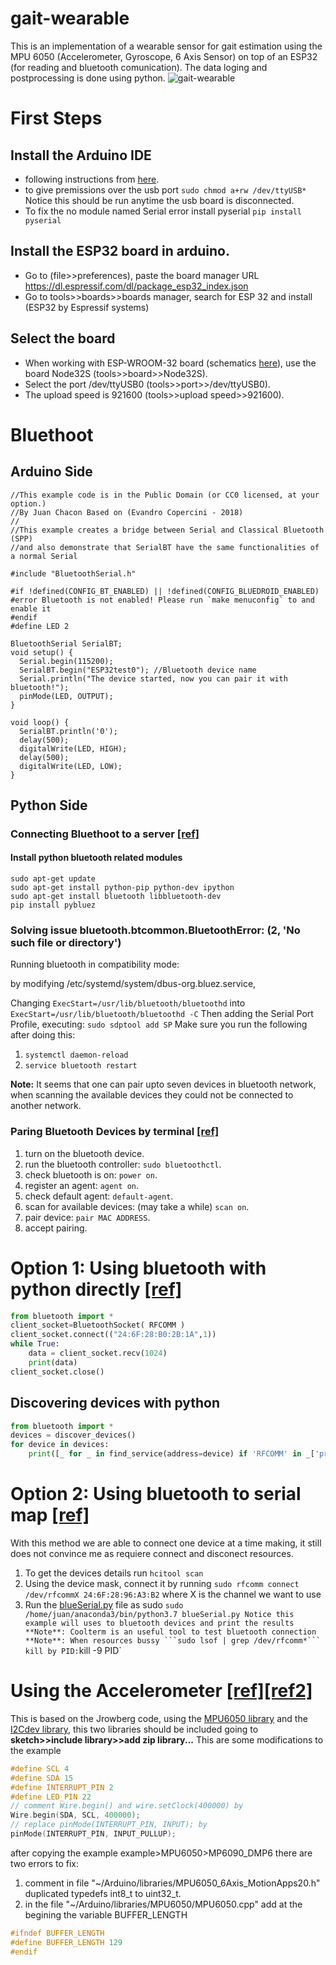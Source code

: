 # gait-wearable
This is an implementation of a wearable sensor for gait estimation using the MPU 6050 (Accelerometer, Gyroscope, 6 Axis Sensor) on top of an ESP32 (for reading and bluetooth comunication). The data loging and postprocessing is done using python.
![gait-wearable](gait-wearable.png)
# First Steps
## Install the Arduino IDE 
* following instructions from [here](https://www.arduino.cc/en/guide/linux).
* to give premissions over the usb port ```sudo chmod a+rw /dev/ttyUSB*``` Notice this should be run anytime the usb board is disconnected.
* To fix the no module named Serial error install pyserial ```pip install pyserial```
## Install the ESP32 board in arduino.
* Go to (file>>preferences), paste the board manager URL https://dl.espressif.com/dl/package_esp32_index.json
* Go to tools>>boards>>boards manager, search for ESP 32 and install (ESP32 by Espressif systems)
## Select the board
* When working with ESP-WROOM-32 board (schematics [here](/home/juan/Desktop/ESP32/SchematicsforESP32.pdf)), use the board Node32S (tools>>board>>Node32S).
* Select the port /dev/ttyUSB0 (tools>>port>>/dev/ttyUSB0).
* The upload speed is 921600 (tools>>upload speed>>921600).

# Bluethoot
## Arduino Side

```
//This example code is in the Public Domain (or CC0 licensed, at your option.)
//By Juan Chacon Based on (Evandro Copercini - 2018)
//
//This example creates a bridge between Serial and Classical Bluetooth (SPP)
//and also demonstrate that SerialBT have the same functionalities of a normal Serial

#include "BluetoothSerial.h"

#if !defined(CONFIG_BT_ENABLED) || !defined(CONFIG_BLUEDROID_ENABLED)
#error Bluetooth is not enabled! Please run `make menuconfig` to and enable it
#endif
#define LED 2

BluetoothSerial SerialBT;
void setup() {
  Serial.begin(115200);
  SerialBT.begin("ESP32test0"); //Bluetooth device name
  Serial.println("The device started, now you can pair it with bluetooth!");
  pinMode(LED, OUTPUT);
}

void loop() {
  SerialBT.println('0');
  delay(500);
  digitalWrite(LED, HIGH);
  delay(500);
  digitalWrite(LED, LOW);
}
```

## Python Side
### Connecting Bluethoot to a server [[ref]](https://github.com/pybluez/pybluez/blob/master/examples/simple/rfcomm-server.py#L10)
#### Install python bluetooth related modules
```
sudo apt-get update
sudo apt-get install python-pip python-dev ipython
sudo apt-get install bluetooth libbluetooth-dev
pip install pybluez
```
### Solving issue bluetooth.btcommon.BluetoothError: (2, 'No such file or directory')
Running bluetooth in compatibility mode:

by modifying /etc/systemd/system/dbus-org.bluez.service,

Changing `ExecStart=/usr/lib/bluetooth/bluetoothd` into `ExecStart=/usr/lib/bluetooth/bluetoothd -C`
Then adding the Serial Port Profile, executing: `sudo sdptool add SP`
Make sure you run the following after doing this:
1. `systemctl daemon-reload`
2. `service bluetooth restart`

**Note:** It seems that one can pair upto seven devices in bluetooth network, when scanning the available devices they could not be connected to another network.

### Paring Bluetooth Devices by terminal [[ref]](https://www.youtube.com/watch?v=F5-dV6ULeg8)
1. turn on the bluetooth device.
2. run the bluetooth controller: `sudo bluetoothctl`.
3. check bluetooth is on: `power on`.
4. register an agent: `agent on`.
5. check default agent: `default-agent`.
6. scan for available devices: (may take a while) `scan on`.
7. pair device: ``pair MAC ADDRESS``.
8. accept pairing.


# Option 1: Using bluetooth with python directly [[ref]](http://pages.iu.edu/~rwisman/c490/html/pythonandbluetooth.htm)
```python
from bluetooth import * 
client_socket=BluetoothSocket( RFCOMM )                                               
client_socket.connect(("24:6F:28:B0:2B:1A",1))                                        
while True:
    data = client_socket.recv(1024)                                                       
    print(data)
client_socket.close()
```

## Discovering devices with python
```python
from bluetooth import *
devices = discover_devices()
for device in devices:
    print([_ for _ in find_service(address=device) if 'RFCOMM' in _['protocol'] ])
```

# Option 2: Using bluetooth to serial map [[ref]](https://www.youtube.com/watch?v=rxExVsxI9jc)
With this method we are able to connect one device at a time making, it still does not convince me as requiere connect and disconect resources.
1. To get the devices details run `hcitool scan`
2. Using the device mask, connect it by running
`sudo rfcomm connect /dev/rfcommX 24:6F:28:96:A3:B2`
where X is the channel we want to use
3. Run the [blueSerial.py](/home/juan/Desktop/ESP32/blueSerial.py) file as sudo
` sudo /home/juan/anaconda3/bin/python3.7 blueSerial.py
Notice this example will uses to bluetooth devices and print the results
**Note**: Coolterm is an useful tool to test bluetooth connection
**Note**: When resources bussy ```sudo lsof | grep /dev/rfcomm*``` kill by PID: `kill -9 PID`


# Using the Accelerometer [[ref]](https://www.youtube.com/watch?v=wTfSfhjhAU0)[[ref2]](https://www.youtube.com/watch?v=UxABxSADZ6U)
This is based on the Jrowberg code, using the [MPU6050 library](https://github.com/jrowberg/i2cdevlib/tree/master/Arduino/MPU6050) and the [I2Cdev library](https://github.com/jrowberg/i2cdevlib/tree/master/Arduino/I2Cdev), this two libraries should be included going to **sketch>>include library>>add zip library...**
This are some modifications to the example 
```c++
#define SCL 4
#define SDA 15
#define INTERRUPT_PIN 2
#define LED_PIN 22
// comment Wire.begin() and wire.setClock(400000) by
Wire.begin(SDA, SCL, 400000);
// replace pinMode(INTERRUPT_PIN, INPUT); by
pinMode(INTERRUPT_PIN, INPUT_PULLUP);
```
after copying the example example>MPU6050>MP6090_DMP6 there are two errors to fix:
1. comment in file "~/Arduino/libraries/MPU6050_6Axis_MotionApps20.h" duplicated typedefs int8_t to uint32_t.
2. in the file "~/Arduino/libraries/MPU6050/MPU6050.cpp" add at the begining the variable BUFFER_LENGTH
```c++
#ifndef BUFFER_LENGTH
#define BUFFER_LENGTH 129
#endif
```

